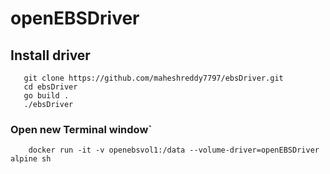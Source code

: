 # openEBSDriver

## Install driver
  
   ```
      git clone https://github.com/maheshreddy7797/ebsDriver.git
      cd ebsDriver
      go build .
      ./ebsDriver
  ```
### Open new Terminal window`
  ```
      docker run -it -v openebsvol1:/data --volume-driver=openEBSDriver alpine sh
  ```
